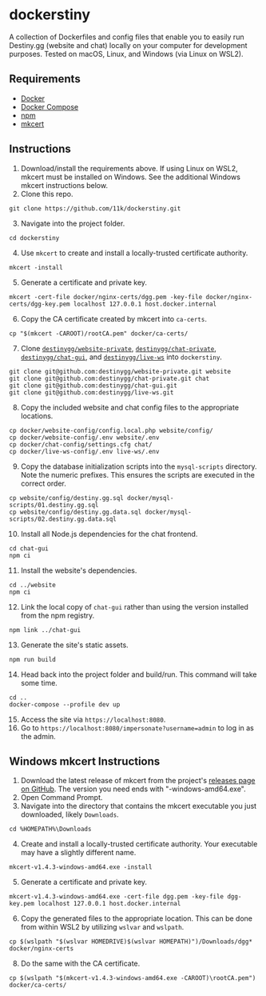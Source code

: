 # dockerstiny

A collection of Dockerfiles and config files that enable you to easily run Destiny.gg (website and chat) locally on your computer for development purposes. Tested on macOS, Linux, and Windows (via Linux on WSL2).

## Requirements
* [Docker](https://www.docker.com/)
* [Docker Compose](https://docs.docker.com/compose/)
* [npm](https://www.npmjs.com/)
* [mkcert](https://github.com/FiloSottile/mkcert)

## Instructions
1. Download/install the requirements above. If using Linux on WSL2, mkcert must be installed on Windows. See the additional Windows mkcert instructions below.
2. Clone this repo.
```
git clone https://github.com/11k/dockerstiny.git
```

3. Navigate into the project folder.
```
cd dockerstiny
```

4. Use `mkcert` to create and install a locally-trusted certificate authority.
```
mkcert -install
```

5. Generate a certificate and private key.
```
mkcert -cert-file docker/nginx-certs/dgg.pem -key-file docker/nginx-certs/dgg-key.pem localhost 127.0.0.1 host.docker.internal
```

6. Copy the CA certificate created by mkcert into `ca-certs`.
```
cp "$(mkcert -CAROOT)/rootCA.pem" docker/ca-certs/
```

7. Clone [`destinygg/website-private`](https://github.com/destinygg/website-private), [`destinygg/chat-private`](https://github.com/destinygg/chat-private), [`destinygg/chat-gui`](https://github.com/destinygg/chat-gui), and [`destinygg/live-ws`](https://github.com/destinygg/live-ws) into `dockerstiny`.
```
git clone git@github.com:destinygg/website-private.git website
git clone git@github.com:destinygg/chat-private.git chat
git clone git@github.com:destinygg/chat-gui.git
git clone git@github.com:destinygg/live-ws.git
```

8. Copy the included website and chat config files to the appropriate locations.
```
cp docker/website-config/config.local.php website/config/
cp docker/website-config/.env website/.env
cp docker/chat-config/settings.cfg chat/
cp docker/live-ws-config/.env live-ws/.env
```

9. Copy the database initialization scripts into the `mysql-scripts` directory. Note the numeric prefixes. This ensures the scripts are executed in the correct order.
```
cp website/config/destiny.gg.sql docker/mysql-scripts/01.destiny.gg.sql
cp website/config/destiny.gg.data.sql docker/mysql-scripts/02.destiny.gg.data.sql
```

10. Install all Node.js dependencies for the chat frontend.
```
cd chat-gui
npm ci
```

11. Install the website's dependencies.
```
cd ../website
npm ci
```

12. Link the local copy of `chat-gui` rather than using the version installed from the npm registry.
```
npm link ../chat-gui
```

13. Generate the site's static assets.
```
npm run build
```

14. Head back into the project folder and build/run. This command will take some time.
```
cd ..
docker-compose --profile dev up
```

15. Access the site via `https://localhost:8080`.
16. Go to `https://localhost:8080/impersonate?username=admin` to log in as the admin.

## Windows mkcert Instructions
1. Download the latest release of mkcert from the project's [releases page on GitHub](https://github.com/FiloSottile/mkcert/releases). The version you need ends with "-windows-amd64.exe".
2. Open Command Prompt.
3. Navigate into the directory that contains the mkcert executable you just downloaded, likely `Downloads`.
```
cd %HOMEPATH%\Downloads
```

4. Create and install a locally-trusted certificate authority. Your executable may have a slightly different name.
```
mkcert-v1.4.3-windows-amd64.exe -install
```

5. Generate a certificate and private key.
```
mkcert-v1.4.3-windows-amd64.exe -cert-file dgg.pem -key-file dgg-key.pem localhost 127.0.0.1 host.docker.internal
```

6. Copy the generated files to the appropriate location. This can be done from within WSL2 by utilizing `wslvar` and `wslpath`.
```
cp $(wslpath "$(wslvar HOMEDRIVE)$(wslvar HOMEPATH)")/Downloads/dgg* docker/nginx-certs
```

8. Do the same with the CA certificate.
```
cp $(wslpath "$(mkcert-v1.4.3-windows-amd64.exe -CAROOT)\rootCA.pem") docker/ca-certs/
```
